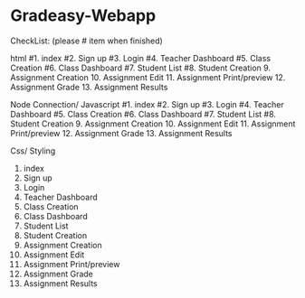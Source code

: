 # Gradeasy-Webapp


CheckList: (please # item when finished)

html
#1. index
#2. Sign up
#3. Login
#4. Teacher Dashboard
#5. Class Creation
#6. Class Dashboard
#7. Student List
#8. Student Creation
9. Assignment Creation
10. Assignment Edit
11. Assignment Print/preview
12. Assignment Grade
13. Assignment Results

Node Connection/ Javascript
#1. index
#2. Sign up
#3. Login
#4. Teacher Dashboard
#5. Class Creation
#6. Class Dashboard
#7. Student List
#8. Student Creation
9. Assignment Creation
10. Assignment Edit
11. Assignment Print/preview
12. Assignment Grade
13. Assignment Results

Css/ Styling
1. index
2. Sign up
3. Login
4. Teacher Dashboard
5. Class Creation
6. Class Dashboard
7. Student List
8. Student Creation
9. Assignment Creation
10. Assignment Edit
11. Assignment Print/preview
12. Assignment Grade
13. Assignment Results